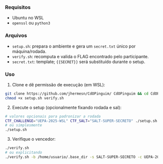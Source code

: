 ### Requisitos
- Ubuntu no WSL
- `openssl` ou `python3`

### Arquivos
- `setup.sh`: prepara o ambiente e gera um `secret.txt` único por máquina/rodada.
- `verify.sh`: recomputa e valida o FLAG encontrado pelo participante.
- `secret.txt`: template; `{{SECRET}}` será substituído durante o setup.

### Uso
1) Clone e dê permissão de execução (em WSL):
```bash
git clone https://github.com/jhermesn/CdOPinguim/ CdOPinguim && cd CdOPinguim
chmod +x setup.sh verify.sh
```

2) Execute o setup (opcionalmente fixando rodada e sal):
```bash
# valores opcionais para padronizar a rodada
CTF_CHALLENGE="UEPA-2025-WSL" CTF_SALT="SALT-SUPER-SECRETO" ./setup.sh
# ou simplesmente
./setup.sh
```

3) Verifique o vencedor:
```bash
./verify.sh
# ou explicitando
./verify.sh -b /home/usuario/.base_dir -s SALT-SUPER-SECRETO -c UEPA-2025-WSL
```